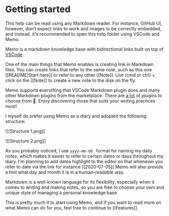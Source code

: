 # Getting started

This help can be read using any Markdown reader. For instance, GitHub UI, however, don't expect links to work and images to be correctly embedded, and instead, it's recommended to open this help folder using VSCode and Memo.

Memo is a markdown knowledge base with bidirectional links built on top of [VSCode](https://github.com/microsoft/vscode).

One of the main things that Memo enables is creating link in Markdown files. You can create links that refer to the same note, such as this one [[README|Start here]] or refer to any other [[Note]]. Use (cmd or ctrl) + click on the [[Note]] to create a new note to the disk on the fly.

Memo supports everything that VSCode Markdown plugin does and many other Markdown plugins from the marketplace. There are [a lot](https://marketplace.visualstudio.com/search?term=tag%3Amarkdown&target=VSCode&category=All%20categories&sortBy=Relevance) of plugins to choose from 🙂. Enjoy discovering those that suits your writing practices most!

I myself do prefer using Memo as a diary and adopted the following structure:

![[Structure 1.png]]

![[Structure 2.png]]

As you probably noticed, I use `yyyy-mm-dd ` format for naming my daily notes, which makes it easier to refer to certain dates or days throughout my diary. I'm planning to add dates highlight to the editor so that whenever you refer to date via the link for instance [[2020-07-05]] Memo will also provide a hint what day and month it is in a human-readable way.

Markdown is a well-known language for its flexibility, especially when it comes to writing and making notes, so you are free to choose your own and unique style of managing a personal knowledge base.

This is pretty much it to start using Memo, and if you want to read more on what Memo can do for you, feel free to continue to [[Features]].
